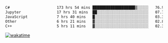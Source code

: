 <!--START_SECTION:waka-->

```txt
C#                     173 hrs 54 mins ███████████████████▒░░░░░   76.94 %
Jupyter                17 hrs 31 mins  ██░░░░░░░░░░░░░░░░░░░░░░░   07.75 %
JavaScript             7 hrs 40 mins   █░░░░░░░░░░░░░░░░░░░░░░░░   03.39 %
Other                  6 hrs 21 mins   ▓░░░░░░░░░░░░░░░░░░░░░░░░   02.81 %
C++                    5 hrs 11 mins   ▓░░░░░░░░░░░░░░░░░░░░░░░░   02.30 %
```

<!--END_SECTION:waka-->
[![wakatime](https://wakatime.com/badge/user/6c2f442e-41b4-42e3-bc06-d5d8203ad1da.svg)](https://wakatime.com/@6c2f442e-41b4-42e3-bc06-d5d8203ad1da)
